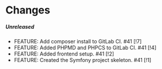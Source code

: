 # Changes

##### Unreleased

- FEATURE: Add composer install to GitLab CI. #41 [!7]
- FEATURE: Added PHPMD and PHPCS to GitLab CI. #41 [!4]
- FEATURE: Added frontend setup. #41 [!2]
- FEATURE: Created the Symfony project skeleton. #41 [!1]

